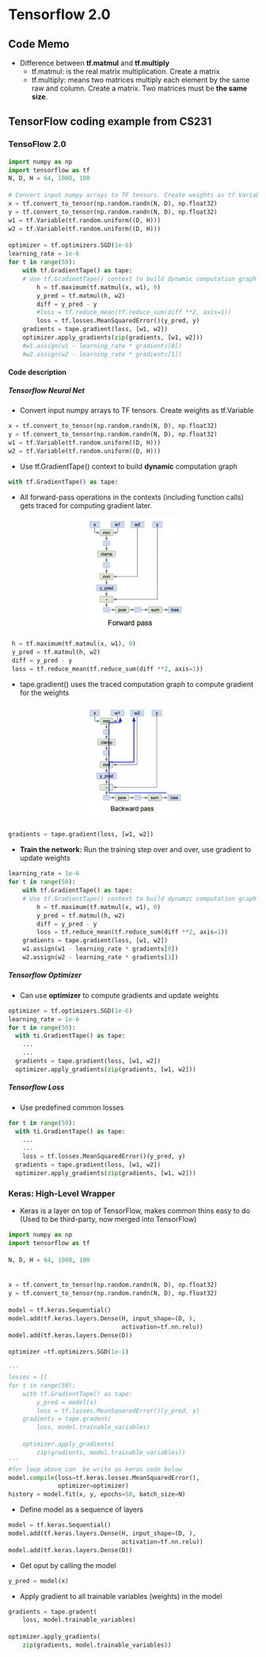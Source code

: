 # Tensorflow 2.0
## Code Memo

- Difference between **tf.matmul** and **tf.multiply**
  - tf.matmul: is the real matrix multiplication. Create a matrix
  - tf.multiply: means two matrices multiply each element by the same raw and column. Create a matrix. Two matrices must be **the same size**.
  

## TensorFlow coding example from CS231
### TensoFlow 2.0
```python
import numpy as np
import tensorflow as tf
N, D, H = 64, 1000, 100

# Convert input numpy arrays to TF tensors. Create weights as tf.Variable
x = tf.convert_to_tensor(np.random.randn(N, D), np.float32)
y = tf.convert_to_tensor(np.random.randn(N, D), np.float32)
w1 = tf.Variable(tf.random.uniform((D, H)))
w2 = tf.Variable(tf.random.uniform((D, H)))

optimizer = tf.optimizers.SGD(1e-6)
learning_rate = 1e-6
for t in range(50):
    with tf.GradientTape() as tape:
    # Use tf.GradientTape() context to build dynamic computation graph
        h = tf.maximum(tf.matmul(x, w1), 0)
        y_pred = tf.matmul(h, w2)
        diff = y_pred - y
        #loss = tf.reduce_mean(tf.reduce_sum(diff **2, axis=1))
        loss = tf.losses.MeanSquaredError()(y_pred, y)
    gradients = tape.gradient(loss, [w1, w2])
    optimizer.apply_gradients(zip(gradients, [w1, w2]))
    #w1.assign(w1 - learning_rate * gradients[0])
    #w2.assign(w2 - learning_rate * gradients[1])
```
#### Code description
##### Tensorflow Neural Net
- Convert input numpy arrays to TF tensors. Create weights as tf.Variable
```python
x = tf.convert_to_tensor(np.random.randn(N, D), np.float32)
y = tf.convert_to_tensor(np.random.randn(N, D), np.float32)
w1 = tf.Variable(tf.random.uniform((D, H)))
w2 = tf.Variable(tf.random.uniform((D, H)))
```
- Use tf.GradientTape() context to build **dynamic** computation graph
```python
with tf.GradientTape() as tape:
```
- All forward-pass operations in the contexts (including function calls) gets traced for computing gradient later.
<p align="center">
<img src="https://github.com/kkoo1122/Learning-From-cs231/blob/master/image/TF_NN_EX1.png" alt="drawing" width="200"/>
</p>

```python
 h = tf.maximum(tf.matmul(x, w1), 0)
 y_pred = tf.matmul(h, w2)
 diff = y_pred - y
 loss = tf.reduce_mean(tf.reduce_sum(diff **2, axis=1))
 ```
 - tape.gradient() uses the traced computation graph to compute gradient for the weights
 <p align="center">
<img src="https://github.com/kkoo1122/Learning-From-cs231/blob/master/image/TF_NN_back.png" alt="drawing" width="200"/>
</p>

 ```python
 gradients = tape.gradient(loss, [w1, w2])
 ```
- **Train the network:** Run the training step over and over, use gradient to update weights
```python
learning_rate = 1e-6
for t in range(50):
    with tf.GradientTape() as tape:
    # Use tf.GradientTape() context to build dynamic computation graph
        h = tf.maximum(tf.matmul(x, w1), 0)
        y_pred = tf.matmul(h, w2)
        diff = y_pred - y
        loss = tf.reduce_mean(tf.reduce_sum(diff **2, axis=1))
    gradients = tape.gradient(loss, [w1, w2])
    w1.assign(w1 - learning_rate * gradients[0])
    w2.assign(w2 - learning_rate * gradients[1])
```
##### Tensorflow Optimizer
- Can use **optimizer** to compute gradients and update weights
```python
optimizer = tf.optimizers.SGD(1e-6)
learning_rate = 1e-6
for t in range(50):
  with ti.GradientTape() as tape:
    ...
    ...
  gradients = tape.gradient(loss, [w1, w2])
  optimizer.apply_gradients(zip(gradients, [w1, w2]))
```
##### Tensorflow Loss
- Use predefined common losses
```python
for t in range(50):
  with ti.GradientTape() as tape:
    ...
    ...
    loss = tf.losses.MeanSquaredError()(y_pred, y)
  gradients = tape.gradient(loss, [w1, w2])
  optimizer.apply_gradients(zip(gradients, [w1, w2]))
```

### Keras: High-Level Wrapper
- Keras is a layer on top of TensorFlow, makes common thins easy to do (Used to be third-party, now merged into TensorFlow)

```python
import numpy as np
import tensorflow as tf

N, D, H = 64, 1000, 100


x = tf.convert_to_tensor(np.random.randn(N, D), np.float32)
y = tf.convert_to_tensor(np.random.randn(N, D), np.float32)

model = tf.keras.Sequential()
model.add(tf.keras.layers.Dense(H, input_shape=(D, ),
                                activation=tf.nn.relu))
model.add(tf.keras.layers.Dense(D))

optimizer =tf.optimizers.SGD(1e-1)

'''
losses = []
for t in range(50):
    with tf.GradientTape() as tape:
        y_pred = model(x)
        loss = tf.losses.MeanSquaredError()(y_pred, y)
    gradients = tape.gradent(
        loss, model.trainable_variables)

    optimizer.apply_gradients(
        zip(gradients, model.trainable_variables))
'''
#for loop above can  be write as keras code below
model.compile(loss=tf.keras.losses.MeanSquaredError(),
              optimizer=optimizer)
history = model.fit(x, y, epochs=50, batch_size=N)
```
- Define model as a sequence of layers
```python
model = tf.keras.Sequential()
model.add(tf.keras.layers.Dense(H, input_shape=(D, ),
                                activation=tf.nn.relu))
model.add(tf.keras.layers.Dense(D))
```

- Get oput by calling the model
```python
y_pred = model(x)
```

- Apply gradient to all trainable variables (weights) in the model
```python
gradients = tape.gradent(
    loss, model.trainable_variables)

optimizer.apply_gradients(
    zip(gradients, model.trainable_variables))
```
